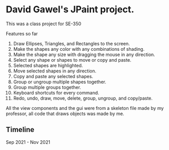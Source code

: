 # David Gawel's JPaint project.

This was a class project for SE-350

Features so far
1. Draw Ellipses, Triangles, and Rectangles to the screen.
2. Make the shapes any color with any combinations of shading.
3. Make the shape any size with dragging the mouse in any direction.
4. Select any shape or shapes to move or copy and paste.
5. Selected shapes are highlighted.
6. Move selected shapes in any direction.
7. Copy and paste any selected shapes.
8. Group or ungroup multiple shapes together.
9. Group multiple groups together.
10. Keyboard shortcuts for every command.
11. Redo, undo, draw, move, delete, group, ungroup, and copy/paste.

All the view components and the gui were from a skeleton file made by my professor, all code that draws objects was made by me.

## Timeline

Sep 2021 - Nov 2021